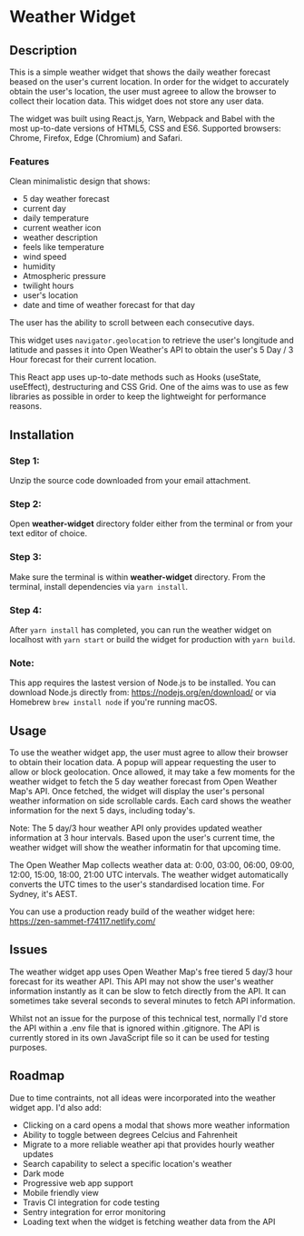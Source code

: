 # Weather Widget

## Description

This is a simple weather widget that shows the daily weather forecast beased on the user's current location.
In order for the widget to accurately obtain the user's location, the user must agreee to allow the browser to collect their location data.
This widget does not store any user data.

The widget was built using React.js, Yarn, Webpack and Babel with the most up-to-date versions of HTML5, CSS and ES6.
Supported browsers: Chrome, Firefox, Edge (Chromium) and Safari.


### Features

Clean minimalistic design that shows:
- 5 day weather forecast
- current day
- daily temperature
- current weather icon
- weather description
- feels like temperature
- wind speed
- humidity
- Atmospheric pressure
- twilight hours
- user's location
- date and time of weather forecast for that day

The user has the ability to scroll between each consecutive days.

This widget uses `navigator.geolocation` to retrieve the user's longitude and latitude and passes it into Open Weather's API to obtain the user's 5 Day / 3 Hour forecast for their current location.

This React app uses up-to-date methods such as Hooks (useState, useEffect), destructuring and CSS Grid. One of the aims was to use as few libraries as possible in order to keep the lightweight for performance reasons.


## Installation

### Step 1:

Unzip the source code downloaded from your email attachment.

### Step 2:

Open **weather-widget** directory folder either from the terminal or from your text editor of choice.

### Step 3:

Make sure the terminal is within **weather-widget** directory. From the terminal, install dependencies via `yarn install`.

### Step 4:

After `yarn install` has completed, you can run the weather widget on localhost with `yarn start` or build the widget for production with `yarn build`.

### Note:

This app requires the lastest version of Node.js to be installed. You can download Node.js directly from: https://nodejs.org/en/download/ or via Homebrew `brew install node` if you're running macOS.


## Usage

To use the weather widget app, the user must agree to allow their browser to obtain their location data. A popup will appear requesting the user to allow or block geolocation. Once allowed, it may take a few moments for the weather widget to fetch the 5 day weather forecast from Open Weather Map's API. Once fetched, the widget will display the user's personal weather information on side scrollable cards. Each card shows the weather information for the next 5 days, including today's.

Note: The 5 day/3 hour weather API only provides updated weather information at 3 hour intervals. Based upon the user's current time, the weather widget will show the weather informatin for that upcoming time.

The Open Weather Map collects weather data at: 0:00, 03:00, 06:00, 09:00, 12:00, 15:00, 18:00, 21:00 UTC intervals. The weather widget automatically converts the UTC times to the user's standardised location time. For Sydney, it's AEST.

You can use a production ready build of the weather widget here: https://zen-sammet-f74117.netlify.com/

## Issues

The weather widget app uses Open Weather Map's free tiered 5 day/3 hour forecast for its weather API. This API may not show the user's weather information instantly as it can be slow to fetch directly from the API. It can sometimes take several seconds to several minutes to fetch API information.

Whilst not an issue for the purpose of this technical test, normally I'd store the API within a .env file that is ignored within .gitignore. The API is currently stored in its own JavaScript file so it can be used for testing purposes.

## Roadmap

Due to time contraints, not all ideas were incorporated into the weather widget app. I'd also add:
- Clicking on a card opens a modal that shows more weather information
- Ability to toggle between degrees Celcius and Fahrenheit
- Migrate to a more reliable weather api that provides hourly weather updates
- Search capability to select a specific location's weather
- Dark mode
- Progressive web app support
- Mobile friendly view
- Travis CI integration for code testing
- Sentry integration for error monitoring
- Loading text when the widget is fetching weather data from the API
